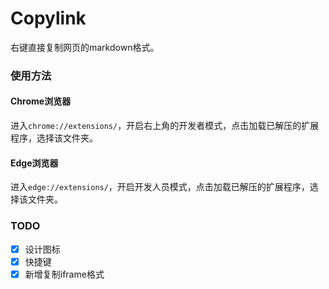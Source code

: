 # Copylink

右键直接复制网页的markdown格式。

### 使用方法

#### Chrome浏览器

进入`chrome://extensions/`，开启右上角的开发者模式，点击加载已解压的扩展程序，选择该文件夹。

#### Edge浏览器

进入`edge://extensions/`，开启开发人员模式，点击加载已解压的扩展程序，选择该文件夹。

### TODO

- [x] 设计图标
- [x] 快捷键
- [x] 新增复制iframe格式